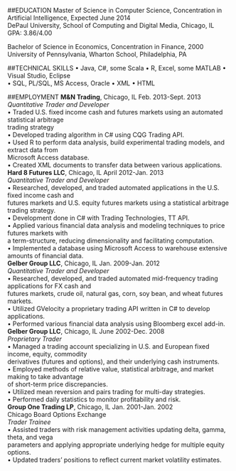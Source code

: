 ##EDUCATION
Master of Science in Computer Science, Concentration in Artificial Intelligence, Expected June 2014  
DePaul University, School of Computing and Digital Media, Chicago, IL  
GPA: 3.86/4.00

Bachelor of Science in Economics, Concentration in Finance, 2000  
University of Pennsylvania, Wharton School, Philadelphia, PA 

##TECHNICAL SKILLS
• Java, C#, some Scala		        • R, Excel, some MATLAB	        • Visual Studio, Eclipse  
• SQL, PL/SQL, MS Access, Oracle	• XML				• HTML

##EMPLOYMENT
**M&N Trading**, Chicago, IL									Feb. 2013-Sept. 2013  
*Quantitative Trader and Developer*  
• Traded U.S. fixed income cash and futures markets using an automated statistical arbitrage   
   trading strategy  
• Developed trading algorithm in C# using CQG Trading API.  
• Used R to perform data analysis, build experimental trading models, and extract data from   
   Microsoft Access database.  
• Created XML documents to transfer data between various applications.   				 
**Hard 8 Futures LLC**, Chicago, IL 								April 2012-Jan. 2013    
*Quantitative Trader and Developer*    
• Researched, developed, and traded automated applications in the U.S. fixed income cash and   
   futures markets and U.S. equity futures markets using a statistical arbitrage trading strategy.  
• Development done in C# with Trading Technologies, TT API.     
• Applied various financial data analysis and modeling techniques to price futures markets with   
   a term-structure, reducing dimensionality and facilitating computation.  
• Implemented a database using Microsoft Access to warehouse extensive amounts of financial data.  
**Gelber Group LLC**, Chicago, IL								 Jan. 2009-Jan. 2012  
*Quantitative Trader and Developer*  
• Researched, developed, and traded automated mid-frequency trading applications for FX cash and   
   futures markets, crude oil, natural gas, corn, soy bean, and wheat futures markets.   
• Utilized GVelocity a proprietary trading API written in C# to develop applications.  
• Performed various financial data analysis using Bloomberg excel add-in.  
**Gelber Group LLC**, Chicago, IL								June 2002-Dec. 2008  
*Proprietary Trader*  
• Managed a trading account specializing in U.S. and European fixed income, equity, commodity  
   derivatives (futures and options), and their underlying cash instruments.  
• Employed methods of relative value, statistical arbitrage, and market making to take advantage   
   of short-term price discrepancies.  
• Utilized mean reversion and pairs trading for multi-day strategies.  
• Performed daily statistics to monitor profitability and risk.   
**Group One Trading LP**, Chicago, IL							Jan. 2001-Jan. 2002  
Chicago Board Options Exchange  
*Trader Trainee*  
• Assisted traders with risk management activities updating delta, gamma, theta, and vega  
  parameters and applying appropriate underlying hedge for multiple equity options.  
• Updated traders’ positions to reflect current market volatility estimates.  

